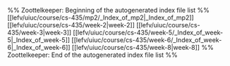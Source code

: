%% Zoottelkeeper: Beginning of the autogenerated index file list  %%
 [[lefv/uiuc/course/cs-435/mp2/_Index_of_mp2|_Index_of_mp2]]
 [[lefv/uiuc/course/cs-435/week-2|week-2]]
 [[lefv/uiuc/course/cs-435/week-3|week-3]]
 [[lefv/uiuc/course/cs-435/week-5/_Index_of_week-5|_Index_of_week-5]]
 [[lefv/uiuc/course/cs-435/week-6/_Index_of_week-6|_Index_of_week-6]]
 [[lefv/uiuc/course/cs-435/week-8|week-8]]
%% Zoottelkeeper: End of the autogenerated index file list  %%
